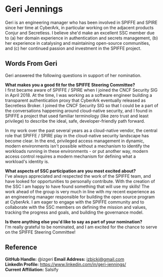 # Geri Jennings
Geri is an engineering manager who has been involved in SPIFFE and SPIRE since her time at CyberArk, in particular working on the adjacent products Conjur and Secretless. I believe she'd make an excellent SSC member due to (a) her domain experience in authentication and secrets management, (b) her experience in catalysing and maintaining open-source communities, and (c) her continued passion and investment in the SPIFFE project.

## Words From Geri
Geri answered the following questions in support of her nomination.

**What makes you a good fit for the SPIFFE Steering Committee?**  
I first became aware of SPIFFE / SPIRE when I joined the CNCF Security SIG in April 2018. At the time, I was working as a software engineer building a transparent authentication proxy that CyberArk eventually released as Secretless Broker. I joined the CNCF Security SIG so that I could be a part of the conversations happening around cloud-native security, and I found in SPIFFE a project that used familiar terminology (like zero trust and least privilege) to describe the ideal, safe, developer-friendly path forward.

In my work over the past several years as a cloud-native vendor, the central role that SPIFFE / SPIRE play in the cloud-native security landscape has become clear. In the end, privileged access management in dynamic, modern environments isn't possible without a mechanism to identify the workloads running in these environments - or put another way, modern access control requires a modern mechanism for defining what a workload's identity is.

**What aspects of SSC participation are you most excited about?**  
I've always appreciated and respected the work of the SPIFFE team, and have looked for opportunities to personally contribute. With the creation of the SSC I am happy to have found something that will use my skills! The work ahead of the group is very much in line with my recent experience as an engineering manager responsible for building the open source program at CyberArk. I am eager to engage with the SPIFFE community and to collaborate with the SSC members on defining the mission and values, tracking the progress and goals, and building the governance model.

**Is there anything else you'd like to say as part of your nomination?**  
I'm really grateful to be nominated, and I am excited for the chance to serve on the SPIFFE Steering Committee!

## Reference
**GitHub Handle:** @izgeri
**Email Address:** izbicki@gmail.com  
**LinkedIn Profile:** https://www.linkedin.com/in/geri-jennings/  
**Current Affiliation:** Salsify  

